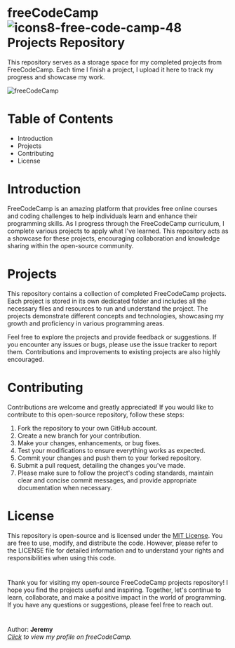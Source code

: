 # freeCodeCamp![icons8-free-code-camp-48](https://github.com/hellojeremyonly/freecodecamp/assets/128933625/095f9302-6f85-4f6a-a629-9598569a97ac) Projects Repository
This repository serves as a storage space for my completed projects from FreeCodeCamp. Each time I finish a project, I upload it here to track my progress and showcase my work.

![freeCodeCamp](https://github.com/hellojeremyonly/freecodecamp/assets/128933625/e177fd48-94ee-440b-a131-df5c65a9db45)

# Table of Contents
<ul>
  <li>Introduction</li>
  <li>Projects</li>
  <li>Contributing</li>
  <li>License</li>
</ul>

# Introduction
FreeCodeCamp is an amazing platform that provides free online courses and coding challenges to help individuals learn and enhance their programming skills. As I progress through the FreeCodeCamp curriculum, I complete various projects to apply what I've learned. This repository acts as a showcase for these projects, encouraging collaboration and knowledge sharing within the open-source community.

# Projects
This repository contains a collection of completed FreeCodeCamp projects. Each project is stored in its own dedicated folder and includes all the necessary files and resources to run and understand the project. The projects demonstrate different concepts and technologies, showcasing my growth and proficiency in various programming areas.

Feel free to explore the projects and provide feedback or suggestions. If you encounter any issues or bugs, please use the issue tracker to report them. Contributions and improvements to existing projects are also highly encouraged.

# Contributing
Contributions are welcome and greatly appreciated! If you would like to contribute to this open-source repository, follow these steps:

<ol>
  <li>Fork the repository to your own GitHub account.</li>
  <li>Create a new branch for your contribution.</li>
  <li>Make your changes, enhancements, or bug fixes.</li>
  <li>Test your modifications to ensure everything works as expected.</li>
  <li>Commit your changes and push them to your forked repository.</li>
  <li>Submit a pull request, detailing the changes you've made.</li>
  <li>Please make sure to follow the project's coding standards, maintain clear and concise commit messages, and provide appropriate documentation when necessary.</li>
</ol>

# License
This repository is open-source and is licensed under the <a href="https://opensource.org/license/mit/">MIT License</a>. You are free to use, modify, and distribute the code. However, please refer to the LICENSE file for detailed information and to understand your rights and responsibilities when using this code.

#
Thank you for visiting my open-source FreeCodeCamp projects repository! I hope you find the projects useful and inspiring. Together, let's continue to learn, collaborate, and make a positive impact in the world of programming. If you have any questions or suggestions, please feel free to reach out.

#
Author: <b>Jeremy</b> <br>
<i><a href="https://www.freecodecamp.org/hellojeremyonly">Click</a> to view my profile on freeCodeCamp.</i> <br>
